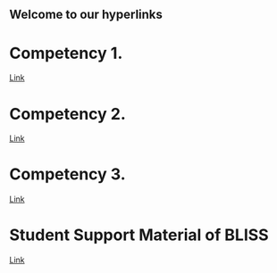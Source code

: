 ## Welcome to our hyperlinks

# Competency 1.
[Link](url)

# Competency 2.
[Link](url)

# Competency 3.
[Link](url)

# Student Support Material of BLISS
[Link](url)
